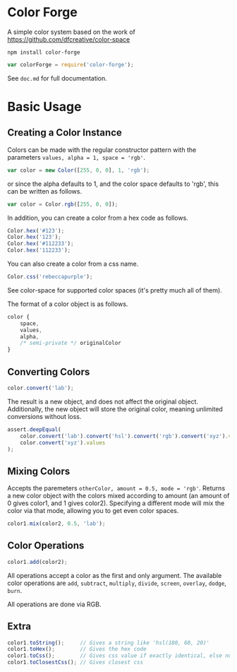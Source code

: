 Color Forge
===========

A simple color system based on the work of https://github.com/dfcreative/color-space

```
npm install color-forge
```

```js
var colorForge = require('color-forge');
```

See `doc.md` for full documentation.

Basic Usage
===========

Creating a Color Instance
-------------------------

Colors can be made with the regular constructor pattern with the parameters
`values, alpha = 1, space = 'rgb'`.

```js
var color = new Color([255, 0, 0], 1, 'rgb');
```

or since the alpha defaults to 1, and the color space defaults to 'rgb', this
can be written as follows.

```js
var color = Color.rgb([255, 0, 0]);
```

In addition, you can create a color from a hex code as follows.

```js
Color.hex('#123');
Color.hex('123');
Color.hex('#112233');
Color.hex('112233');
```

You can also create a color from a css name.

```js
Color.css('rebeccapurple');
```

See color-space for supported color spaces (it's pretty much all of them).

The format of a color object is as follows.

```js
color {
	space,
	values,
	alpha,
	/* semi-private */ originalColor
}
```

Converting Colors
-----------------

```js
color.convert('lab');
```

The result is a new object, and does not affect the original object. Additionally, the new object will store the original color, meaning unlimited conversions without loss.

```js
assert.deepEqual(
    color.convert('lab').convert('hsl').convert('rgb').convert('xyz').values,
    color.convert('xyz').values
);
```

Mixing Colors
-------------

Accepts the paremeters `otherColor, amount = 0.5, mode = 'rgb'`. Returns a new color object with the colors mixed according to amount (an amount of 0 gives color1, and 1 gives color2). Specifying a different mode will mix the color via that mode, allowing you to get even color spaces.

```js
color1.mix(color2, 0.5, 'lab');
```

Color Operations
----------------

```js
color1.add(color2);
```

All operations accept a color as the first and only argument. The available color operations are `add`, `subtract`, `multiply`, `divide`, `screen`, `overlay`, `dodge`, `burn`.

All operations are done via RGB.

Extra
-----

```js
color1.toString();     // Gives a string like 'hsl(180, 60, 20)'
color1.toHex();        // Gives the hex code
color1.toCss();        // Gives css value if exactly identical, else null
color1.toClosestCss(); // Gives closest css
```

